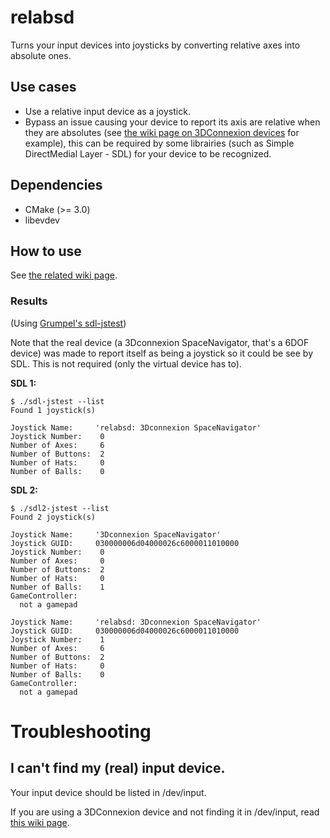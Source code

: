 # relabsd
 Turns your input devices into joysticks by converting relative axes into absolute ones.
 
## Use cases
* Use a relative input device as a joystick.
* Bypass an issue causing your device to report its axis are relative when they are absolutes (see [the wiki page on 3DConnexion devices]() for example), this can be required by some librairies (such as Simple DirectMedial Layer - SDL) for your device to be recognized.

## Dependencies
* CMake (>= 3.0)
* libevdev

## How to use
See [the related wiki page]().

### Results
(Using [Grumpel's sdl-jstest](https://github.com/Grumbel/sdl-jstest))

Note that the real device (a 3Dconnexion SpaceNavigator, that's a 6DOF device) was made to report itself as being a joystick so it could be see by SDL. This is not required (only the virtual device has to).

**SDL 1:**
```
$ ./sdl-jstest --list
Found 1 joystick(s)

Joystick Name:     'relabsd: 3Dconnexion SpaceNavigator'
Joystick Number:    0
Number of Axes:     6
Number of Buttons:  2
Number of Hats:     0
Number of Balls:    0
```
**SDL 2:**
```
$ ./sdl2-jstest --list
Found 2 joystick(s)

Joystick Name:     '3Dconnexion SpaceNavigator'
Joystick GUID:     030000006d04000026c6000011010000
Joystick Number:    0
Number of Axes:     0
Number of Buttons:  2
Number of Hats:     0
Number of Balls:    1
GameController:
  not a gamepad

Joystick Name:     'relabsd: 3Dconnexion SpaceNavigator'
Joystick GUID:     030000006d04000026c6000011010000
Joystick Number:    1
Number of Axes:     6
Number of Buttons:  2
Number of Hats:     0
Number of Balls:    0
GameController:
  not a gamepad
```

# Troubleshooting
## I can't find my (real) input device.
Your input device should be listed in /dev/input.

If you are using a 3DConnexion device and not finding it in /dev/input, read [this wiki page](https://github.com/nsensfel/relabsd/wiki/Note-on-3DConnexion-devices).
